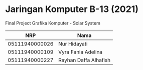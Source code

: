 # Jaringan Komputer B-13 (2021)

Final Project Grafika Komputer - Solar System

| NRP            | Nama                     |
| -------------- | ------------------------ |
| 05111940000026 | Nur Hidayati             |
| 05111940000109 | Vyra Fania Adelina       |
| 05111940000227 | Rayhan Daffa Alhafish    |
